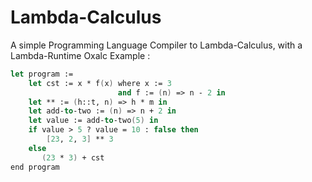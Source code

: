 # Lambda-Calculus
A simple Programming Language Compiler to Lambda-Calculus, with a Lambda-Runtime 
Oxalc Example : 
```fsharp
let program := 
    let cst := x * f(x) where x := 3
                        and f := (n) => n - 2 in  
    let ** := (h::t, n) => h * m in 
    let add-to-two := (n) => n + 2 in 
    let value := add-to-two(5) in 
    if value > 5 ? value = 10 : false then    
        [23, 2, 3] ** 3
    else    
       (23 * 3) + cst
end program 
```
